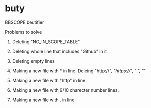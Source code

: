 # buty
BBSCOPE beutifier

Problems to solve
  1. Deleting "NO_IN_SCOPE_TABLE"
  2. Deleting whole line that includes "Github" in it
  3. Deleting empty lines
  
  1. Making a new file with * in line. Deleing "http://*", "https://*", "*.", "*"
  2. Making a new file with "http" in line
  3. Making a new file with 9/10 charecter number lines. 
  4. Making a new file with . in line
